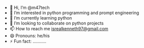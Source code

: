 - 👋 Hi, I’m @m47tech
- 👀 I’m interested in python programming and prompt engineering
- 🌱 I’m currently learning python
- 💞️ I’m looking to collaborate on python projects 
- 📫 How to reach me isrealkenneth97@gmail.com
- 😄 Pronouns: he/his
- ⚡ Fun fact: ...........

<!---
m47tech/m47tech is a ✨ special ✨ repository because its `README.md` (this file) appears on your GitHub profile.
You can click the Preview link to take a look at your changes.
--->
